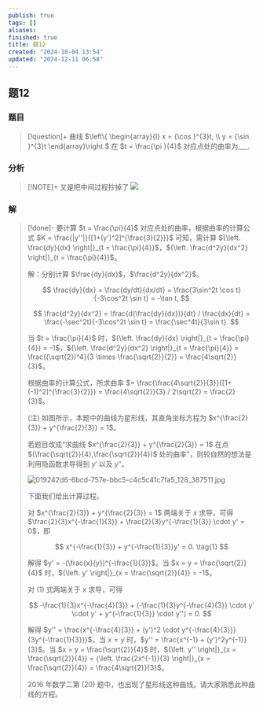 ```yaml
---
publish: true
tags: []
aliases: 
finished: true
title: 题12
created: "2024-10-04 13:54"
updated: "2024-12-11 06:58"
---
```

## 题12
### 题目
> [!question]+
> 曲线 $\left\{ \begin{array}{l} x = {\cos }^{3}t, \\ y = {\sin }^{3}t \end{array}\right.$ 在 $t = \frac{\pi }{4}$ 对应点处的曲率为___.
### 分析
> [!NOTE]+
> 又是把中间过程抄掉了
> ![](https://img.hwenyi.live/202412111457000.webp)
### 解
> [!done]-
> 要计算 $t = \frac{\pi}{4}$ 对应点处的曲率，根据曲率的计算公式 $K = \frac{|y''|}{[1+(y')^2]^{\frac{3}{2}}}$ 可知，需计算 ${\left. \frac{dy}{dx} \right|}_{t = \frac{\pi}{4}}$，${\left. \frac{d^2y}{dx^2} \right|}_{t = \frac{\pi}{4}}$。
> 
> 解：分别计算 $\frac{dy}{dx}$，$\frac{d^2y}{dx^2}$。
> 
> $$
> \frac{dy}{dx} = \frac{dy/dt}{dx/dt} = \frac{3\sin^2t \cos t}{-3\cos^2t \sin t} = -\tan t,
> $$
> 
> $$
> \frac{d^2y}{dx^2} = \frac{d(\frac{dy}{dx})}{dt} / \frac{dx}{dt} = \frac{-\sec^2t}{-3\cos^2t \sin t} = \frac{\sec^4t}{3\sin t}.
> $$
> 
> 当 $t = \frac{\pi}{4}$ 时，${\left. \frac{dy}{dx} \right|}_{t = \frac{\pi}{4}} = -1$，${\left. \frac{d^2y}{dx^2} \right|}_{t = \frac{\pi}{4}} = \frac{(\sqrt{2})^4}{3 \times \frac{\sqrt{2}}{2}} = \frac{4\sqrt{2}}{3}$。
> 
> 根据曲率的计算公式，所求曲率 $= \frac{\frac{4\sqrt{2}}{3}}{[1+(-1)^2]^{\frac{3}{2}}} = \frac{4\sqrt{2}}{3} / 2\sqrt{2} = \frac{2}{3}$。
> 
> (注) 如图所示，本题中的曲线为星形线，其直角坐标方程为 $x^{\frac{2}{3}} + y^{\frac{2}{3}} = 1$。
> 
> 若题目改成“求曲线 $x^{\frac{2}{3}} + y^{\frac{2}{3}} = 1$ 在点 $(\frac{\sqrt{2}}{4},\frac{\sqrt{2}}{4})$ 处的曲率”，则较自然的想法是利用隐函数求导得到 $y'$ 以及 $y''$。
> 
> ![019242d6-6bcd-757e-bbc5-c4c5c41c7fa5_128_387511.jpg](https://img.hwenyi.live/202409302017966.webp)
> 
> 下面我们给出计算过程。
> 
> 对 $x^{\frac{2}{3}} + y^{\frac{2}{3}} = 1$ 两端关于 $x$ 求导，可得 $\frac{2}{3}x^{-\frac{1}{3}} + \frac{2}{3}y^{-\frac{1}{3}} \cdot y' = 0$，即
> 
> $$
> x^{-\frac{1}{3}} + y^{-\frac{1}{3}}y' = 0. \tag{1}
> $$
> 
> 解得 $y' = -(\frac{x}{y})^{-\frac{1}{3}}$。当 $x = y = \frac{\sqrt{2}}{4}$ 时，${\left. y' \right|}_{x = \frac{\sqrt{2}}{4}} = -1$。
> 
> 对 (1) 式两端关于 $x$ 求导，可得
> 
> $$
> -\frac{1}{3}x^{-\frac{4}{3}} + (-\frac{1}{3}y^{-\frac{4}{3}} \cdot y' \cdot y' + y^{-\frac{1}{3}} \cdot y'') = 0.
> $$
> 
> 解得 $y'' = \frac{x^{-\frac{4}{3}} + (y')^2 \cdot y^{-\frac{4}{3}}}{3y^{-\frac{1}{3}}}$。当 $x = y$ 时，$y'' = \frac{x^{-1} + (y')^2y^{-1}}{3}$。当 $x = y = \frac{\sqrt{2}}{4}$ 时，${\left. y'' \right|}_{x = \frac{\sqrt{2}}{4}} = {\left. \frac{2x^{-1}}{3} \right|}_{x = \frac{\sqrt{2}}{4}} = \frac{4\sqrt{2}}{3}$。
> 
> 2016 年数学二第 (20) 题中，也出现了星形线这种曲线。请大家熟悉此种曲线的方程。